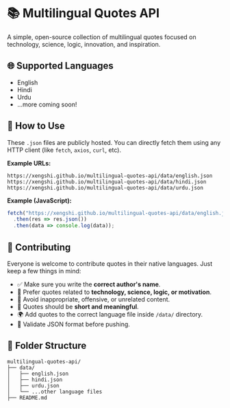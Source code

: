 # 📚 Multilingual Quotes API
A simple, open-source collection of multilingual quotes focused on technology, science, logic, innovation, and inspiration.

## 🌐 Supported Languages

- English
- Hindi
- Urdu
- ...more coming soon!

## 🚀 How to Use

These `.json` files are publicly hosted. You can directly fetch them using any HTTP client (like `fetch`, `axios`, `curl`, etc).

**Example URLs:**

```
https://xengshi.github.io/multilingual-quotes-api/data/english.json
https://xengshi.github.io/multilingual-quotes-api/data/hindi.json
https://xengshi.github.io/multilingual-quotes-api/data/urdu.json
```

**Example (JavaScript):**

```js
fetch("https://xengshi.github.io/multilingual-quotes-api/data/english.json")
  .then(res => res.json())
  .then(data => console.log(data));
```

## 🤝 Contributing

Everyone is welcome to contribute quotes in their native languages. Just keep a few things in mind:

- ✅ Make sure you write the **correct author's name**.
- 🧠 Prefer quotes related to **technology, science, logic, or motivation**.
- 🚫 Avoid inappropriate, offensive, or unrelated content.
- 💬 Quotes should be **short and meaningful**.
- 🌍 Add quotes to the correct language file inside `/data/` directory.
- 🧪 Validate JSON format before pushing.

## 📁 Folder Structure

```
multilingual-quotes-api/
├── data/
│   ├── english.json
│   ├── hindi.json
│   ├── urdu.json
│   └── ...other language files
├── README.md
```

